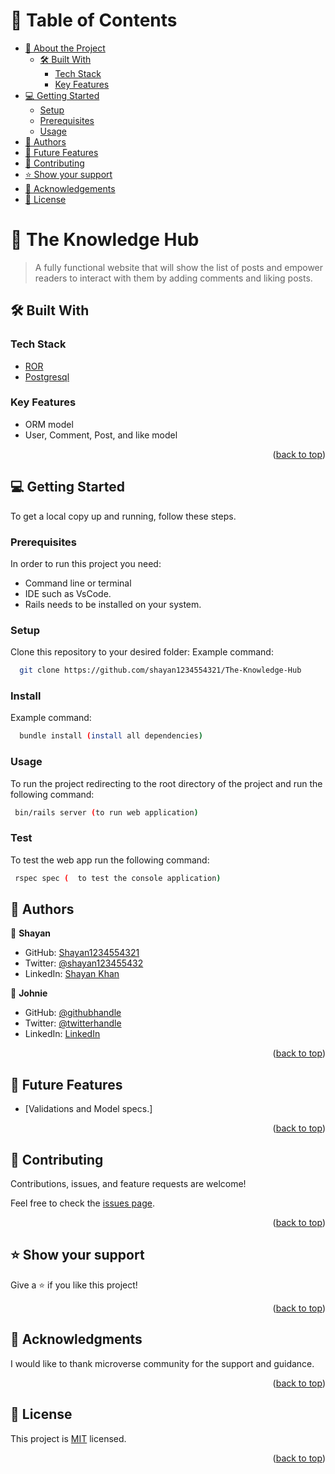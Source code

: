 # 📗 Table of Contents

- [📖 About the Project](#about-project)
  - [🛠 Built With](#built-with)
    - [Tech Stack](#tech-stack)
    - [Key Features](#key-features)
- [💻 Getting Started](#getting-started)
  - [Setup](#setup)
  - [Prerequisites](#prerequisites)
  - [Usage](#usage)
- [👥 Authors](#authors)
- [🔭 Future Features](#future-features)
- [🤝 Contributing](#contributing)
- [⭐️ Show your support](#support)
- [🙏 Acknowledgements](#acknowledgements)
- [📝 License](#license)

# 📰 The Knowledge Hub <a name="about-project"></a>

> A fully functional website that will show the list of posts and empower readers to interact with them by adding comments and liking posts.

## 🛠 Built With <a name="built-with"></a>

### Tech Stack <a name="tech-stack"></a>

- <a href="https://www.ruby-lang.org/es/">ROR</a>
- <a href="https://www.postgresql.org/">Postgresql</a>

### Key Features <a name="key-features"></a>

- ORM model
- User, Comment, Post, and like model


<p align="right">(<a href="#readme-top">back to top</a>)</p>

## 💻 Getting Started <a name="getting-started"></a>

To get a local copy up and running, follow these steps.

### Prerequisites

In order to run this project you need:

- Command line or terminal
- IDE such as VsCode.
- Rails needs to be installed on your system.

### Setup

Clone this repository to your desired folder:
Example command:

```sh
  git clone https://github.com/shayan1234554321/The-Knowledge-Hub

```

### Install

Example command:

```sh
  bundle install (install all dependencies)
```
### Usage

To run the project redirecting to the root directory of the project and run the following command:

```sh
 bin/rails server (to run web application)

```

### Test

To test the web app run the following command:

```sh
 rspec spec (  to test the console application)

```

## 👥 Authors <a name="authors"></a>

👤 **Shayan**

- GitHub: [Shayan1234554321](https://github.com/shayan1234554321)
- Twitter: [@shayan123455432](https://twitter.com/shayan123455432)
- LinkedIn: [Shayan Khan](https://www.linkedin.com/in/shayan-khan20/)

👤 **Johnie**

- GitHub: [@githubhandle](https://github.com/johnie261)
- Twitter: [@twitterhandle](https://twitter.com/njorogejohnie)
- LinkedIn: [LinkedIn](https://www.linkedin.com/in/muturijohn/)

<p align="right">(<a href="#readme-top">back to top</a>)</p>

## 🔭 Future Features <a name="future-features"></a>

- [Validations and Model specs.]

<p align="right">(<a href="#readme-top">back to top</a>)</p>

## 🤝 Contributing <a name="contributing"></a>

Contributions, issues, and feature requests are welcome!

Feel free to check the [issues page](https://github.com/shayan1234554321/The-Knowledge-Hub/issues).

<p align="right">(<a href="#readme-top">back to top</a>)</p>

## ⭐️ Show your support <a name="support"></a>

Give a ⭐️ if you like this project!

<p align="right">(<a href="#readme-top">back to top</a>)</p>

## 🙏 Acknowledgments <a name="acknowledgements"></a>

I would like to thank microverse community for the support and guidance.

<p align="right">(<a href="#readme-top">back to top</a>)</p>

## 📝 License <a name="license"></a>

This project is [MIT](./LICENSE) licensed.

<p align="right">(<a href="#readme-top">back to top</a>)</p>